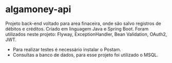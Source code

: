 # algamoney-api
Projeto back-end voltado para area finaceira, onde são salvo registros de débitos e créditos.
Criado em linguagem Java e Spring Boot. Foram utilizados neste projeto: Flyway, ExceptionHandler,
Bean Validation, OAuth2, JWT.
 - Para realizar testes é necessário instalar o Postam.
 - Consultas a banco de dados, para esse projeto foi utilizado o MSQL.
